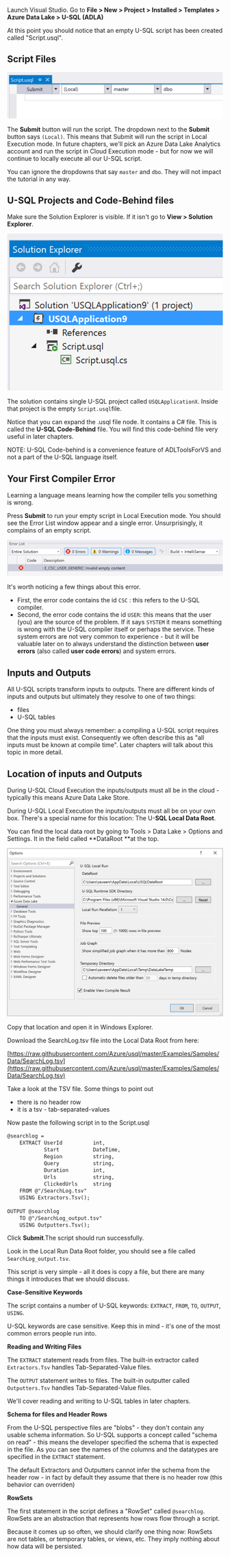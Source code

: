 Launch Visual Studio. Go to **File &gt; New &gt; Project &gt; Installed &gt; Templates &gt; Azure Data Lake &gt; U-SQL \(ADLA\)**

At this point you should notice that an empty U-SQL script has been created called "Script.usql".

## Script Files

![](/assets/empty_usql_script_buttons.png)

The **Submit** button will run the script. The dropdown next to the **Submit** button says `(Local)`. This means that Submit will run the script in Local Execution mode. In future chapters, we'll pick an Azure Data Lake Analytics account and run the script in Cloud Execution mode - but for now we will continue to locally execute all our U-SQL script.

You can ignore the dropdowns that say `master` and `dbo`. They will not impact the tutorial in any way.

## U-SQL Projects and Code-Behind files

Make sure the Solution Explorer is visible. If it isn't go to **View &gt; Solution Explorer**.

![](/assets/solution_explorer_new_usql_proj.png)

The solution contains single U-SQL project called `USQLApplicationX`. Inside that project is the empty `Script.usql`file.

Notice that you can expand the .usql file node. It contains a C\# file. This is called the **U-SQL Code-Behind** file. You will find this code-behind file very useful in later chapters.

NOTE: U-SQL Code-behind is a convenience feature of ADLToolsForVS and not a part of the U-SQL language itself.

## Your First Compiler Error

Learning a language means learning how the compiler tells you something is wrong.

Press **Submit** to run your empty script in Local Execution mode. You should see the Error List window appear and a single error. Unsurprisingly, it complains of an empty script.

![](/assets/e_csc_user_generic_invalid_empty_content.png)

It's worth noticing a few things about this error.

* First, the error code contains the id `CSC` : this refers to the U-SQL compiler. 
* Second, the error code contains the id `USER`: this means that the user \(you\) are the source of the problem. If it says `SYSTEM` it means something is wrong with the U-SQL compiler itself or perhaps the service. These system errors are not very common to experience - but it will be valuable later on to always understand the distinction between **user errors** \(also called **user code errors**\) and system errors.

## Inputs and Outputs

All U-SQL scripts transform inputs to outputs. There are different kinds of inputs and outputs but ultimately they resolve to one of two things:

* files
* U-SQL tables

One thing you must always remember: a compiling a U-SQL script requires that the inputs must exist. Consequently we often describe this as "all inputs must be known at compile time". Later chapters will talk about this topic in more detail.

## Location of inputs and Outputs

During U-SQL Cloud Execution the inputs/outputs must all be in the cloud - typically this means Azure Data Lake Store.

During U-SQL Local Execution the inputs/outputs must all be on your own box. There's a special name for this location: The U-**SQL Local Data Root**.

You can find the local data root by going to Tools &gt; Data Lake &gt; Options and Settings. It in the field called **DataRoot **at the top.

![](/assets/vs_tools_datalake_options.png)

Copy that location and open it in Windows Explorer.

Download the SearchLog.tsv file into the Local Data Root from here:

[https://raw.githubusercontent.com/Azure/usql/master/Examples/Samples/Data/SearchLog.tsv](https://raw.githubusercontent.com/Azure/usql/master/Examples/Samples/Data/SearchLog.tsv)

Take a look at the TSV file. Some things to point out

* there is no header row
* it is a tsv - tab-separated-values

Now paste the following script in to the Script.usql

```
@searchlog = 
    EXTRACT UserId          int, 
            Start           DateTime, 
            Region          string, 
            Query           string, 
            Duration        int, 
            Urls            string, 
            ClickedUrls     string
    FROM @"/SearchLog.tsv"
    USING Extractors.Tsv();

OUTPUT @searchlog 
    TO @"/SearchLog_output.tsv"
    USING Outputters.Tsv();
```

Click **Submit**.The script should run successfully.

Look in the Local Run Data Root folder, you should see a file called `SearchLog_output.tsv`.

This script is very simple - all it does is copy a file, but there are many things it introduces that we should discuss.

**Case-Sensitive Keywords**

The script contains a number of U-SQL keywords: `EXTRACT`, `FROM`, `TO`, `OUTPUT`, `USING`.

U-SQL keywords are case sensitive. Keep this in mind - it's one of the most common errors people run into.



**Reading and Writing Files**

The `EXTRACT` statement reads from files. The built-in extractor called `Extractors.Tsv` handles Tab-Separated-Value files.

The `OUTPUT` statement writes to files. The built-in outputter called `Outputters.Tsv` handles Tab-Separated-Value files.

We'll cover reading and writing to U-SQL tables in later chapters.



**Schema for files and Header Rows**

From the U-SQL perspective files are "blobs" - they don't contain any usable schema information. So U-SQL supports a concept called "schema on read" - this means the developer specified the schema that is expected in the file. As you can see the names of the columns and the datatypes are specified in the `EXTRACT` statement.

The default Extractors and Outputters cannot infer the schema from the header row - in fact by default they assume that there is no header row \(this behavior can overriden\)

**RowSets**

The first statement in the script defines a "RowSet" called `@searchlog`. RowSets are an abstraction that represents how rows flow through a script.

Because it comes up so often, we should clarify one thing now: RowSets are not tables, or temporary tables, or views, etc. They imply nothing about how data will be persisted.



